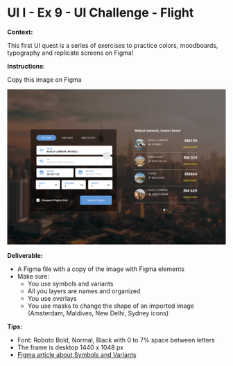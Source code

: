 # UI I - Ex 9 - UI Challenge - Flight

**Context:** 

This first UI quest is a series of exercises to practice colors, moodboards, typography and replicate screens on Figma!

**Instructions**: 

Copy this image on Figma

![Flight](Flight.png)

**Deliverable:** 

- A Figma file with a copy of the image with Figma elements
- Make sure:
    - You use symbols and variants
    - All you layers are names and organized
    - You use overlays
    - You use masks to change the shape of an imported image (Amsterdam, Maldives, New Delhi, Sydney icons)

**Tips:** 

- Font: Roboto Bold, Normal, Black with 0 to 7% space between letters
- The frame is desktop 1440 x 1048 px
- [Figma article about Symbols and Variants](https://help.figma.com/hc/en-us/articles/360056440594-Create-and-use-variants)
